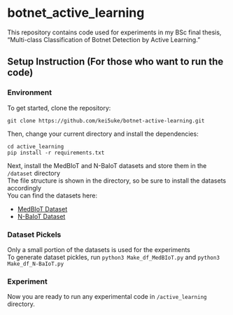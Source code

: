 # botnet_active_learning
This repository contains code used for experiments in my BSc final thesis, “Multi-class Classification of Botnet Detection by Active Learning.”   

## Setup Instruction (For those who want to run the code)
### Environment
To get started, clone the repository:
``` 
git clone https://github.com/kei5uke/botnet-active-learning.git
```
Then, change your current directory and install the dependencies:  
```
cd active_learning
pip install -r requirements.txt
```
Next, install the MedBIoT and N-BaIoT datasets and store them in the ```/dataset``` directory   
The file structure is shown in the directory, so be sure to install the datasets accordingly     
You can find the datasets here:   
- [MedBIoT Dataset](https://cs.taltech.ee/research/data/medbiot/)  
- [N-BaIoT Dataset](https://archive.ics.uci.edu/dataset/442/detection+of+iot+botnet+attacks+n+baiot)  

### Dataset Pickels
Only a small portion of the datasets is used for the experiments  
To generate dataset pickles, run ```python3 Make_df_MedBIoT.py``` and ```python3 Make_df_N-BaIoT.py```  

### Experiment
Now you are ready to run any experimental code in ```/active_learning``` directory.
